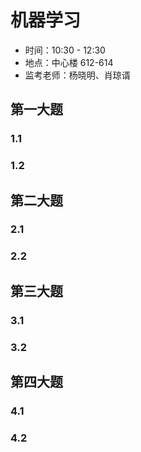 # 机器学习

- 时间：10:30 - 12:30
- 地点：中心楼 612-614
- 监考老师：杨晓明、肖琼谞

## 第一大题

### 1.1

### 1.2

## 第二大题

### 2.1

### 2.2

## 第三大题

### 3.1

### 3.2

## 第四大题

### 4.1

### 4.2
